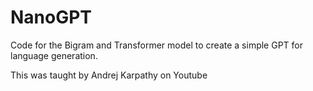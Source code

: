 # NanoGPT

Code for the Bigram and Transformer model to create a simple GPT for language generation.

This was taught by Andrej Karpathy on Youtube
